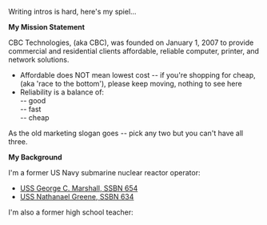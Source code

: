 Writing intros is hard, here's my spiel...  
  
**My Mission Statement**  
 
CBC Technologies, (aka CBC), was founded on January 1, 2007 to provide commercial and residential clients affordable, reliable computer, printer, and network solutions.
- Affordable does NOT mean lowest cost -- if you're shopping for cheap, (aka 'race to the bottom'), please keep moving, nothing to see here  
- Reliability is a balance of:  
-- good  
-- fast  
-- cheap  

As the old marketing slogan goes -- pick any two but you can't have all three.

**My Background**  

I'm a former US Navy submarine nuclear reactor operator:
- [USS George C. Marshall, SSBN 654](https://en.wikipedia.org/wiki/USS_George_C._Marshall)  
- [USS Nathanael Greene, SSBN 634](https://en.wikipedia.org/wiki/USS_Nathanael_Greene)  
 

I'm also a former high school teacher:





